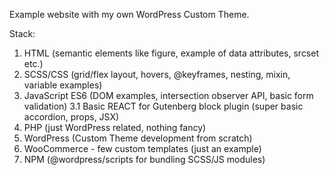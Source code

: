 Example website with my own WordPress Custom Theme.

Stack:
1. HTML (semantic elements like figure, example of data attributes, srcset etc.)
2. SCSS/CSS (grid/flex layout, hovers, @keyframes, nesting, mixin, variable examples)
3. JavaScript ES6 (DOM examples, intersection observer API, basic form validation)
    3.1 Basic REACT for Gutenberg block plugin (super basic accordion, props, JSX)
4. PHP (just WordPress related, nothing fancy)
5. WordPress (Custom Theme development from scratch)
6. WooCommerce - few custom templates (just an example)
7. NPM (@wordpress/scripts for bundling SCSS/JS modules)
